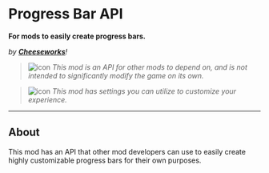 # Progress Bar API
**For mods to easily create progress bars.**

*by* ***[Cheeseworks](user:6408873)****!*

> ![icon](frame:GJ_infoIcon_001.png?scale=0.5) <cj>*This mod is an API for other mods to depend on, and is not intended to significantly modify the game on its own.*</c>

> ![icon](frame:collaborationIcon_001.png) <cg>*This mod has settings you can utilize to customize your experience.*</c>

---

## About
This mod has an API that other mod developers can use to easily create highly customizable progress bars for their own purposes.